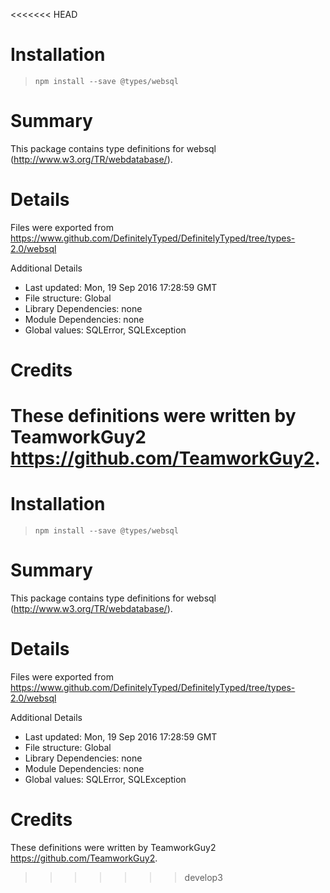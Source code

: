 <<<<<<< HEAD
# Installation
> `npm install --save @types/websql`

# Summary
This package contains type definitions for websql (http://www.w3.org/TR/webdatabase/).

# Details
Files were exported from https://www.github.com/DefinitelyTyped/DefinitelyTyped/tree/types-2.0/websql

Additional Details
 * Last updated: Mon, 19 Sep 2016 17:28:59 GMT
 * File structure: Global
 * Library Dependencies: none
 * Module Dependencies: none
 * Global values: SQLError, SQLException

# Credits
These definitions were written by TeamworkGuy2 <https://github.com/TeamworkGuy2>.
=======
# Installation
> `npm install --save @types/websql`

# Summary
This package contains type definitions for websql (http://www.w3.org/TR/webdatabase/).

# Details
Files were exported from https://www.github.com/DefinitelyTyped/DefinitelyTyped/tree/types-2.0/websql

Additional Details
 * Last updated: Mon, 19 Sep 2016 17:28:59 GMT
 * File structure: Global
 * Library Dependencies: none
 * Module Dependencies: none
 * Global values: SQLError, SQLException

# Credits
These definitions were written by TeamworkGuy2 <https://github.com/TeamworkGuy2>.
>>>>>>> develop3
